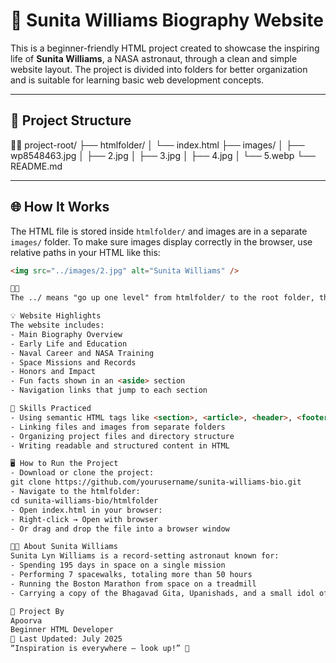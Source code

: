 # 🚀 Sunita Williams Biography Website

This is a beginner-friendly HTML project created to showcase the inspiring life of **Sunita Williams**, a NASA astronaut, through a clean and simple website layout. The project is divided into folders for better organization and is suitable for learning basic web development concepts.

---

## 📁 Project Structure


project-root/ ├── htmlfolder/ │   └── index.html ├── images/ │   ├── wp8548463.jpg │   ├── 2.jpg │   ├── 3.jpg │   ├── 4.jpg │   └── 5.webp └── README.md

---

## 🌐 How It Works

The HTML file is stored inside `htmlfolder/` and images are in a separate `images/` folder. To make sure images display correctly in the browser, use relative paths in your HTML like this:

```html
<img src="../images/2.jpg" alt="Sunita Williams" />


The ../ means "go up one level" from htmlfolder/ to the root folder, then look inside images/.

💡 Website Highlights
The website includes:
- Main Biography Overview
- Early Life and Education
- Naval Career and NASA Training
- Space Missions and Records
- Honors and Impact
- Fun facts shown in an <aside> section
- Navigation links that jump to each section

🧰 Skills Practiced
- Using semantic HTML tags like <section>, <article>, <header>, <footer>
- Linking files and images from separate folders
- Organizing project files and directory structure
- Writing readable and structured content in HTML

🖥️ How to Run the Project
- Download or clone the project:
git clone https://github.com/yourusername/sunita-williams-bio.git
- Navigate to the htmlfolder:
cd sunita-williams-bio/htmlfolder
- Open index.html in your browser:
- Right-click → Open with browser
- Or drag and drop the file into a browser window

👩‍🚀 About Sunita Williams
Sunita Lyn Williams is a record-setting astronaut known for:
- Spending 195 days in space on a single mission
- Performing 7 spacewalks, totaling more than 50 hours
- Running the Boston Marathon from space on a treadmill
- Carrying a copy of the Bhagavad Gita, Upanishads, and a small idol of Lord Ganesha into orbit

👤 Project By
Apoorva
Beginner HTML Developer
📅 Last Updated: July 2025
“Inspiration is everywhere — look up!” 🌠



